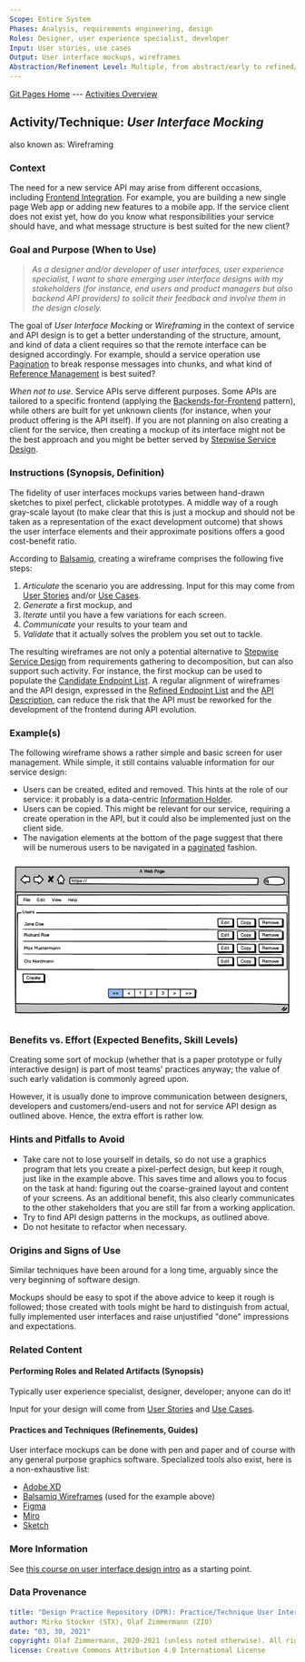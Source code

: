 ```yaml
---
Scope: Entire System
Phases: Analysis, requirements engineering, design
Roles: Designer, user experience specialist, developer
Input: User stories, use cases
Output: User interface mockups, wireframes
Abstraction/Refinement Level: Multiple, from abstract/early to refined/concrete
---
```


[Git Pages Home](https://socadk.github.io/design-practice-repository) ---
[Activities Overview](https://socadk.github.io/design-practice-repository/activities)

Activity/Technique: *User Interface Mocking*
------------------------
also known as: Wireframing


### Context
The need for a new service API may arise from different occasions, including [Frontend Integration](https://microservice-api-patterns.org/patterns/foundation/FrontendIntegration). For example, you are building a new single page Web app or adding new features to a mobile app. If the service client does not exist yet, how do you know what responsibilities your service should have, and what message structure is best suited for the new client?

### Goal and Purpose (When to Use)
<!-- turned purpose into user story (for consistency): -->

> *As a designer and/or developer of user interfaces, user experience specialist, I want to share emerging user interface designs with my stakeholders (for instance, end users and product managers but also backend API providers) to solicit their feedback and involve them in the design closely.* 

The goal of *User Interface Mocking* or *Wireframing* in the context of service and API design is to get a better understanding of the structure, amount, and kind of data a client requires so that the remote interface can be designed accordingly. For example, should a service operation use [Pagination](https://www.microservice-api-patterns.org/patterns/structure/compositeRepresentations/Pagination) to break response messages into chunks, and what kind of [Reference Management](https://www.microservice-api-patterns.org/patterns/quality/#reference-management/) is best suited? 

*When not to use*. Service APIs serve different purposes. Some APIs are tailored to a specific frontend (applying the [Backends-for-Frontend](https://samnewman.io/patterns/architectural/bff/) pattern), while others are built for yet unknown clients (for instance, when your product offering is the API itself). If you are not planning on also creating a client for the service, then creating a mockup of its interface might not be the best approach and you might be better served by [Stepwise Service Design](SDPR-StepwiseServiceDesign.md).

### Instructions (Synopsis, Definition)
The fidelity of user interfaces mockups <!-- note: "mocks" refers to the testing concept of a mock, an imitation, whereas a UI mockup is a simple model. --> varies between hand-drawn sketches to pixel perfect, clickable prototypes. A middle way of a rough gray-scale layout (to make clear that this is just a mockup and should not be taken as a representation of the exact development outcome) that shows the user interface elements and their approximate positions offers a good cost-benefit ratio.

<!-- TODO turn into miro flowchart -->
According to [Balsamiq](https://balsamiq.com/learn/articles/five-steps-to-great-wireframes/), creating a wireframe comprises the following five steps: 

1. *Articulate* the scenario you are addressing. Input for this may come from [User Stories](../artifact-templates/DPR-UserStory.md) and/or [Use Cases](../artifact-templates/DPR-UseCase.md).
1. *Generate* a first mockup, and
1. *Iterate* until you have a few variations for each screen.
1. *Communicate* your results to your team and
1. *Validate* that it actually solves the problem you set out to tackle.

The resulting wireframes are not only a potential alternative to [Stepwise Service Design](SDPR-StepwiseServiceDesign.md) from requirements gathering to decomposition, but can also support such activity. For instance, the first mockup can be used to populate the [Candidate Endpoint List](../artifact-templates/SDPR-CandidateEndpointList.md). A regular alignment of wireframes and the API design, expressed in the [Refined Endpoint List](../artifact-templates/SDPR-RefinedEndpointList.md) and the [API Description](../artifact-templates/SDPR-APIDescription.md), can reduce the risk that the API must be reworked for the development of the frontend during API evolution.
 

### Example(s)

The following wireframe shows a rather simple and basic screen for user management. While simple, it still contains valuable information for our service design:

* Users can be created, edited and removed. This hints at the role of our service: it probably is a data-centric [Information Holder](https://www.microservice-api-patterns.org/patterns/responsibility/endpointRoles/InformationHolderResource).
* Users can be copied. This might be relevant for our service, requiring a create operation in the API, but it could also be implemented just on the client side.
* The navigation elements at the bottom of the page suggest that there will be numerous users to be navigated in a [paginated](https://www.microservice-api-patterns.org/patterns/structure/compositeRepresentations/Pagination) fashion. 

![Wireframe Example](./images/Wireframe-Example.png)

### Benefits vs. Effort (Expected Benefits, Skill Levels)
Creating some sort of mockup (whether that is a paper prototype or fully interactive design) is part of most teams' practices anyway; the value of such early validation is commonly agreed upon.

However, it is usually done to improve communication between designers, developers and customers/end-users and not for service API design as outlined above. Hence, the extra effort is rather low. 


### Hints and Pitfalls to Avoid

* Take care not to lose yourself in details, so do not use a graphics program that lets you create a pixel-perfect design, but keep it rough, just like in the example above. This saves time and allows you to focus on the task at hand: figuring out the coarse-grained layout and content of your screens. As an additional benefit, this also clearly communicates to the other stakeholders that you are still far from a working application.
* Try to find API design patterns in the mockups, as outlined above.
* Do not hesitate to refactor when necessary.

### Origins and Signs of Use
Similar techniques have been around for a long time, arguably since the very beginning of software design.

Mockups should be easy to spot if the above advice to keep it rough is followed; those created with tools might be hard to distinguish from actual, fully implemented user interfaces and raise unjustified "done" impressions and expectations. 


### Related Content

#### Performing Roles and Related Artifacts (Synopsis)
Typically user experience specialist, designer, developer; anyone can do it!

Input for your design will come from [User Stories](../artifact-templates/DPR-UserStory.md) and [Use Cases](../artifact-templates/DPR-UseCase.md). <!-- TODO which artifacts come out if this? -->

#### Practices and Techniques (Refinements, Guides)
User interface mockups can be done with pen and paper and of course with any general purpose graphics software. Specialized tools also exist, here is a non-exhaustive list:

* [Adobe XD](https://www.adobe.com/products/xd.html)
* [Balsamiq Wireframes](https://balsamiq.com/) (used for the example above)
* [Figma](https://www.figma.com/)
* [Miro](https://miro.com)
* [Sketch](https://www.sketch.com/)


### More Information 
See [this course on user interface design intro](https://balsamiq.com/learn/courses/intro-to-ui-design/) as a starting point.


### Data Provenance 

```yaml
title: "Design Practice Repository (DPR): Practice/Technique User Interface Mocking"
author: Mirko Stocker (STX), Olaf Zimmermann (ZIO)
date: "03, 30, 2021"
copyright: Olaf Zimmermann, 2020-2021 (unless noted otherwise). All rights reserved.
license: Creative Commons Attribution 4.0 International License
```

